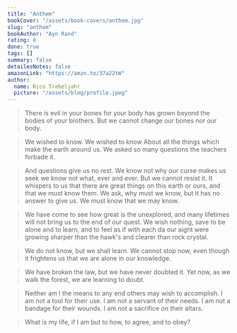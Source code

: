 ```yaml
---
title: "Anthem"
bookCover: "/assets/book-covers/anthem.jpg"
slug: "anthem"
bookAuthor: "Ayn Rand"
rating: 8
done: true
tags: []
summary: false
detailesNotes: false
amazonLink: "https://amzn.to/37a22tW"
author:
  name: Rico Trebeljahr
  picture: "/assets/blog/profile.jpeg"
---
```


> There is evil in your bones for your body has grown beyond the bodies of your brothers. But we cannot change our bones nor our body. 

> We wished to know. We wished to know About all the things which make the earth around us. We asked so many questions the teachers forbade it. 

> And questions give us no rest. We know not why our curse makes us seek we know not what, ever and ever. But we cannot resist it. It whispers to us that there are great things on this earth or ours, and that we must know them. We ask, why must we know, but it has no answer to give us. We must know that we may know. 

> We have come to see how great is the unexplored, and many lifetimes will not bring us to the end of our quest. We wish nothing, save to be alone and to learn, and to feel as if with each da our aight were growing sharper than the hawk's and clearer than rock crystal. 

> We do not know, but we shall learn. We cannot stop now, even though it frightens us that we are alone in our knowledge. 

> We have broken the law, but we have never doubted it. Yet now, as we walk the forest, we are learning to doubt. 

> Neither am I the means to any end others may wish to accomplish. I am not a tool for their use. I am not a servant of their needs. I am not a bandage for their wounds. I am not a sacrifice on their altars.

> What is my life, if I am but to how, to agree, and to obey?




